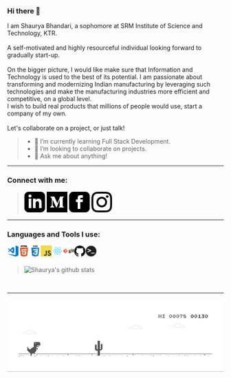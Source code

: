 ### Hi there 👋

<!--
**ShauryaBhandari/ShauryaBhandari** is a ✨ _special_ ✨ repository because its `README.md` (this file) appears on your GitHub profile.-->
I am Shaurya Bhandari, a sophomore at SRM Institute of Science and Technology, KTR. <br/> <br/>
A self-motivated and highly resourceful individual looking forward to gradually start-up. <br/> <br/>
On the bigger picture, I would like make sure that Information and Technology is used to the best of its potential. I am passionate about transforming and modernizing Indian manufacturing by leveraging such technologies and make the manufacturing industries more efficient and competitive, on a global level.<br/>
I wish to build real products that millions of people would use, start a company of my own. <br/><br/>
Let's collaborate on a project, or just talk! <br/>

> - 🌱 I’m currently learning Full Stack Development.
> - 👯 I’m looking to collaborate on projects.
> - 💬 Ask me about anything!


---
### Connect with me:
><a href="https://www.linkedin.com/in/shauryabhandari/">![LI](https://github.com/ShauryaBhandari/ShauryaBhandari/blob/master/Social%20Icons/li.svg)</a> 
<a href="https://medium.com/@shauryabhandari">![MED](https://github.com/ShauryaBhandari/ShauryaBhandari/blob/master/Social%20Icons/med.svg)</a> 
<a href="https://www.facebook.com/shauryab3">![FB](https://github.com/ShauryaBhandari/ShauryaBhandari/blob/master/Social%20Icons/fb.svg)</a> 
<a href="https://www.instagram.com/bigxshau/">![IG](https://github.com/ShauryaBhandari/ShauryaBhandari/blob/master/Social%20Icons/ig.svg)</a>

---

### Languages and Tools I use: 
<img align="left" alt="Visual Studio Code" width="26px" src="https://raw.githubusercontent.com/github/explore/80688e429a7d4ef2fca1e82350fe8e3517d3494d/topics/visual-studio-code/visual-studio-code.png" />
<img align="left" alt="HTML5" width="26px" src="https://raw.githubusercontent.com/github/explore/80688e429a7d4ef2fca1e82350fe8e3517d3494d/topics/html/html.png" />
<img align="left" alt="CSS3" width="26px" src="https://raw.githubusercontent.com/github/explore/80688e429a7d4ef2fca1e82350fe8e3517d3494d/topics/css/css.png" />
<img align="left" alt="JavaScript" width="26px" src="https://raw.githubusercontent.com/github/explore/80688e429a7d4ef2fca1e82350fe8e3517d3494d/topics/javascript/javascript.png" />
<img align="left" alt="React" width="26px" src="https://raw.githubusercontent.com/github/explore/80688e429a7d4ef2fca1e82350fe8e3517d3494d/topics/react/react.png" />
<img align="left" alt="Git" width="26px" src="https://raw.githubusercontent.com/github/explore/80688e429a7d4ef2fca1e82350fe8e3517d3494d/topics/git/git.png" />
<img align="left" alt="GitHub" width="26px" src="https://raw.githubusercontent.com/github/explore/78df643247d429f6cc873026c0622819ad797942/topics/github/github.png" />
<img align="left" alt="HTML5" width="26px" src="https://raw.githubusercontent.com/github/explore/80688e429a7d4ef2fca1e82350fe8e3517d3494d/topics/terminal/terminal.png" />
<br/> <br/>


>![Shaurya's github stats](https://github-readme-stats.vercel.app/api?username=ShauryaBhandari&show_icons=true&theme=radical)
<br/>

---

![Dino.gif](https://github.com/ShauryaBhandari/ShauryaBhandari/blob/master/dino.gif)


